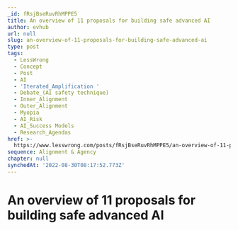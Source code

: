 ```yaml
---
_id: fRsjBseRuvRhMPPE5
title: An overview of 11 proposals for building safe advanced AI
author: evhub
url: null
slug: an-overview-of-11-proposals-for-building-safe-advanced-ai
type: post
tags:
  - LessWrong
  - Concept
  - Post
  - AI
  - 'Iterated_Amplification '
  - Debate_(AI safety technique)
  - Inner_Alignment
  - Outer_Alignment
  - Myopia
  - AI_Risk
  - AI_Success Models
  - Research_Agendas
href: >-
  https://www.lesswrong.com/posts/fRsjBseRuvRhMPPE5/an-overview-of-11-proposals-for-building-safe-advanced-ai
sequence: Alignment & Agency
chapter: null
synchedAt: '2022-08-30T08:17:52.773Z'
---
```

# An overview of 11 proposals for building safe advanced AI

